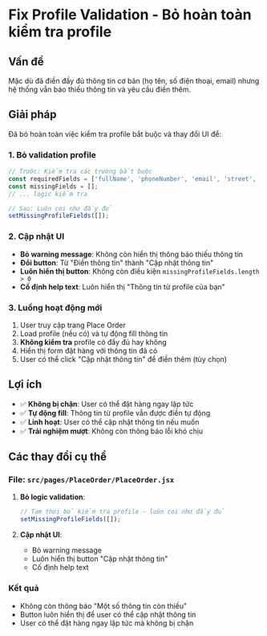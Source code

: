 # Fix Profile Validation - Bỏ hoàn toàn kiểm tra profile

## Vấn đề
Mặc dù đã điền đầy đủ thông tin cơ bản (họ tên, số điện thoại, email) nhưng hệ thống vẫn báo thiếu thông tin và yêu cầu điền thêm.

## Giải pháp
Đã bỏ hoàn toàn việc kiểm tra profile bắt buộc và thay đổi UI để:

### 1. Bỏ validation profile
```javascript
// Trước: Kiểm tra các trường bắt buộc
const requiredFields = ['fullName', 'phoneNumber', 'email', 'street', 'provinceId', 'districtId', 'wardId'];
const missingFields = [];
// ... logic kiểm tra

// Sau: Luôn coi như đầy đủ
setMissingProfileFields([]);
```

### 2. Cập nhật UI
- **Bỏ warning message**: Không còn hiển thị thông báo thiếu thông tin
- **Đổi button**: Từ "Điền thông tin" thành "Cập nhật thông tin"
- **Luôn hiển thị button**: Không còn điều kiện `missingProfileFields.length > 0`
- **Cố định help text**: Luôn hiển thị "Thông tin từ profile của bạn"

### 3. Luồng hoạt động mới
1. User truy cập trang Place Order
2. Load profile (nếu có) và tự động fill thông tin
3. **Không kiểm tra** profile có đầy đủ hay không
4. Hiển thị form đặt hàng với thông tin đã có
5. User có thể click "Cập nhật thông tin" để điền thêm (tùy chọn)

## Lợi ích
- ✅ **Không bị chặn**: User có thể đặt hàng ngay lập tức
- ✅ **Tự động fill**: Thông tin từ profile vẫn được điền tự động
- ✅ **Linh hoạt**: User có thể cập nhật thông tin nếu muốn
- ✅ **Trải nghiệm mượt**: Không còn thông báo lỗi khó chịu

## Các thay đổi cụ thể

### File: `src/pages/PlaceOrder/PlaceOrder.jsx`
1. **Bỏ logic validation**:
   ```javascript
   // Tạm thời bỏ kiểm tra profile - luôn coi như đầy đủ
   setMissingProfileFields([]);
   ```

2. **Cập nhật UI**:
   - Bỏ warning message
   - Luôn hiển thị button "Cập nhật thông tin"
   - Cố định help text

### Kết quả
- Không còn thông báo "Một số thông tin còn thiếu"
- Button luôn hiển thị để user có thể cập nhật thông tin
- User có thể đặt hàng ngay lập tức mà không bị chặn
